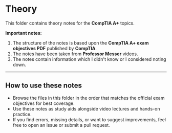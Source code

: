 # Theory

This folder contains theory notes for the **CompTIA A+** topics.

**Important notes:**

1. The structure of the notes is based upon the **CompTIA A+ exam objectives PDF** published by **CompTIA**.  
2. The notes have been taken from **Professor Messer** videos.  
3. The notes contain information which I didn't know or I considered noting down.

---

## How to use these notes

- Browse the files in this folder in the order that matches the official exam objectives for best coverage.
- Use these notes as study aids alongside video lectures and hands-on practice.
- If you find errors, missing details, or want to suggest improvements, feel free to open an issue or submit a pull request.

